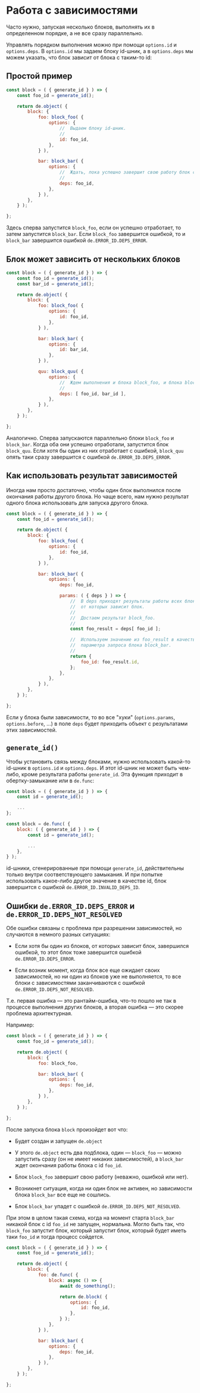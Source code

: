 # Работа с зависимостями

Часто нужно, запуская несколько блоков, выполнять их в определенном порядке,
а не все сразу параллельно.

Управлять порядком выполнения можно при помощи `options.id` и `options.deps`.
В `options.id` мы задаем блоку id-шник, а в `options.deps` мы можем указать, что блок
зависит от блока с таким-то id:


## Простой пример

```js
const block = ( { generate_id } ) => {
    const foo_id = generate_id();

    return de.object( {
        block: {
            foo: block_foo( {
                options: {
                    //  Выдаем блоку id-шник.
                    //
                    id: foo_id,
                },
            } ),

            bar: block_bar( {
                options: {
                    //  Ждать, пока успешно завершит свою работу блок с id равным foo_id.
                    //
                    deps: foo_id,
                },
            } ),
        },
    } );

};
```

Здесь сперва запустится `block_foo`, если он успешно отработает, то затем запустится `block_bar`.
Если `block_foo` завершится ошибкой, то и `block_bar` завершится ошибкой `de.ERROR_ID.DEPS_ERROR`.


## Блок может зависить от нескольких блоков

```js
const block = ( { generate_id } ) => {
    const foo_id = generate_id();
    const bar_id = generate_id();

    return de.object( {
        block: {
            foo: block_foo( {
                options: {
                    id: foo_id,
                },
            } ),

            bar: block_bar( {
                options: {
                    id: bar_id,
                },
            } ),

            quu: block_quu( {
                options: {
                    //  Ждем выполнения и блока block_foo, и блока block_bar.
                    //
                    deps: [ foo_id, bar_id ],
                },
            } ),
        },
    } );

};
```

Аналогично. Сперва запускаются параллельно блоки `block_foo` и `block_bar`.
Когда оба они успешно отработали, запустится блок `block_quu`.
Если хотя бы один из них отработает с ошибкой, `block_quu` опять таки сразу завершится с ошибкой `de.ERROR_ID.DEPS_ERROR`.


## Как использовать результат зависимостей

Иногда нам просто достаточно, чтобы один блок выполнился после окончания работы другого блока.
Но чаще всего, нам нужно результат одного блока использовать для запуска другого блока.

```js
const block = ( { generate_id } ) => {
    const foo_id = generate_id();

    return de.object( {
        block: {
            foo: block_foo( {
                options: {
                    id: foo_id,
                },
            } ),

            bar: block_bar( {
                options: {
                    deps: foo_id,

                    params: ( { deps } ) => {
                        //  В deps приходят результаты работы всех блоков,
                        //  от которых зависит блок.
                        //
                        //  Достаем результат block_foo.
                        //
                        const foo_result = deps[ foo_id ];

                        //  Используем значение из foo_result в качестве
                        //  параметра запроса блока block_bar.
                        //
                        return {
                            foo_id: foo_result.id,
                        };
                    },
                },
            } ),
        },
    } );

};
```

Если у блока были зависимости, то во все "хуки" (`options.params`, `options.before`, ...) в поле `deps`
будет приходить объект с результатами этих зависимостей.


## `generate_id()`

Чтобы установить связь между блоками, нужно использовать какой-то id-шник в `options.id` и `options.deps`.
И этот id-шник не может быть чем-либо, кроме результата работы `generate_id`.
Эта функция приходит в обертку-замыкание или в `de.func`:

```js
const block = ( { generate_id } ) => {
    const id = generate_id();

    ...
};

const block = de.func( {
    block: ( { generate_id } ) => {
        const id = generate_id();

        ...
    },
} );
```

id-шники, сгенерированные при помощи `generate_id`, действительны только внутри соответствующего замыкания.
И при попытке использовать какое-либо другое значение в качестве id, блок завершится с ошибкой `de.ERROR_ID.INVALID_DEPS_ID`.


## Ошибки `de.ERROR_ID.DEPS_ERROR` и `de.ERROR_ID.DEPS_NOT_RESOLVED`

Обе ошибки связаны с проблема при разрешении зависимостей, но случаются в немного разных ситуациях:

  * Если хотя бы один из блоков, от которых зависит блок, завершился ошибкой, то этот блок тоже завершится
    ошибкой `de.ERROR_ID.DEPS_ERROR`.

  * Если возник момент, когда блок все еще ожидает своих зависимостей, но ни один из блоков уже не выполняется,
    то все блоки с зависимостями заканчиваются с ошибкой `de.ERROR_ID.DEPS_NOT_RESOLVED`.

Т.е. первая ошибка — это рантайм-ошибка, что-то пошло не так в процессе выполнения других блоков,
а вторая ошибка — это скорее проблема архитектурная.

Например:

```js
const block = ( { generate_id } ) => {
    const foo_id = generate_id();

    return de.object( {
        block: {
            foo: block_foo,

            bar: block_bar( {
                options: {
                    deps: foo_id,
                },
            } ),
        },
    } );

};
```

После запуска блока `block` произойдет вот что:

  * Будет создан и запущен `de.object`

  * У этого `de.object` есть два подблока, один — `block_foo` — можно запустить сразу (он не имеет никаких зависимостей),
    а `block_bar` ждет окончания работы блока с id `foo_id`.

  * Блок `block_foo` завершит свою работу (неважно, ошибкой или нет).

  * Возникнет ситуация, когда ни один блок не активен, но зависимости блока `block_bar` все еще не сошлись.

  * Блок `block_bar` упадет с ошибкой `de.ERROR_ID.DEPS_NOT_RESOLVED`.


При этом в целом такая схема, когда на момент старта `block_bar` никакой блок с id `foo_id` не запущен, нормальна.
Могло быть так, что `block_foo` запустит блок, который запустит блок, который будет иметь таки `foo_id` и тогда процесс сойдется.

```js
const block = ( { generate_id } ) => {
    const foo_id = generate_id();

    return de.object( {
        block: {
            foo: de.func( {
                block: async () => {
                    await do_something();

                    return de.block( {
                        options: {
                            id: foo_id,
                        },
                    } );
                },
            } ),

            bar: block_bar( {
                options: {
                    deps: foo_id,
                },
            } ),
        },
    } );

};
```
